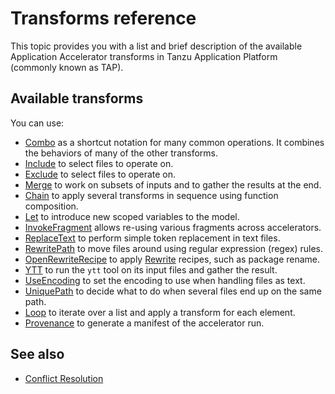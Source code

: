 # Transforms reference

This topic provides you with a list and brief description of the available Application Accelerator
transforms in Tanzu Application Platform (commonly known as TAP).

## Available transforms

You can use:

- [Combo](combo.md) as a shortcut notation for many common operations. It combines the behaviors of many of the other transforms.
- [Include](include.md) to select files to operate on.
- [Exclude](exclude.md) to select files to operate on.
- [Merge](merge.md) to work on subsets of inputs and to gather the results at the end.
- [Chain](chain.md) to apply several transforms in sequence using function composition.
- [Let](let.md) to introduce new scoped variables to the model.
- [InvokeFragment](invoke-fragment.md) allows re-using various fragments across accelerators.
- [ReplaceText](replace-text.md) to perform simple token replacement in text files.
- [RewritePath](rewrite-path.md) to move files around using regular expression (regex) rules.
- [OpenRewriteRecipe](open-rewrite-recipe.md) to apply [Rewrite](https://docs.openrewrite.org/) recipes, such as package rename.
- [YTT](ytt.md) to run the `ytt` tool on its input files and gather the result.
- [UseEncoding](use-encoding.md) to set the encoding to use when handling files as text.
- [UniquePath](unique-path.md) to decide what to do when several files end up on the same path.
- [Loop](loop.md) to iterate over a list and apply a transform for each element.
- [Provenance](provenance.md) to generate a manifest of the accelerator run.

## See also

- [Conflict Resolution](conflict-resolution.md)
